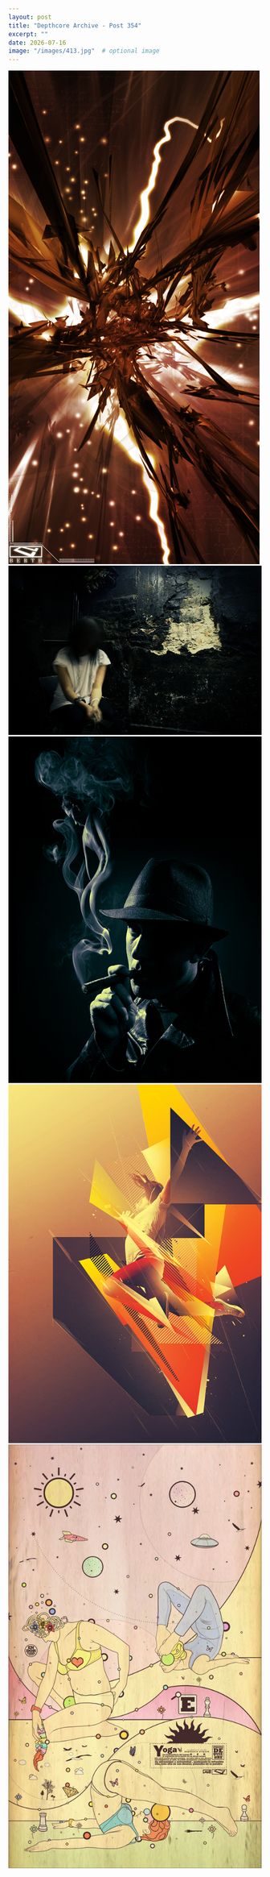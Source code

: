 ```yaml
---
layout: post
title: "Depthcore Archive - Post 354"
excerpt: ""
date: 2026-07-16
image: "/images/413.jpg"  # optional image
---
```


<img src="/images/413.jpg">
<img src="/images/4130.jpg" alt="4130.jpg"/>
<img src="/images/4133.jpg" alt="4133.jpg"/>
<img src="/images/4134.jpg" alt="4134.jpg"/>
<img src="/images/4135.jpg" alt="4135.jpg"/>
